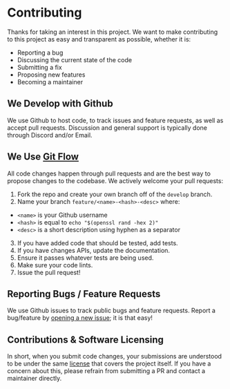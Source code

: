 # Contributing

Thanks for taking an interest in this project. We want to make contributing to this project as easy and transparent as possible, whether it is:

* Reporting a bug
* Discussing the current state of the code
* Submitting a fix
* Proposing new features
* Becoming a maintainer

## We Develop with Github

We use Github to host code, to track issues and feature requests, as well as accept pull requests. Discussion and general support is typically done through Discord and/or Email.

## We Use [Git Flow](https://www.gitkraken.com/learn/git/git-flow)

All code changes happen through pull requests and are the best way to propose changes to the codebase. We actively welcome your pull requests:

1. Fork the repo and create your own branch off of the `develop` branch.
2. Name your branch `feature/<name>-<hash>-<desc>` where:
  * `<name>` is your Github username
  * `<hash>` is equal to `echo "$(openssl rand -hex 2)"`
  * `<desc>` is a short description using hyphen as a separator
3. If you have added code that should be tested, add tests.
4. If you have changes APIs, update the documentation.
5. Ensure it passes whatever tests are being used.
6. Make sure your code lints.
7. Issue the pull request!


## Reporting Bugs / Feature Requests

We use Github issues to track public bugs and feature requests. Report a bug/feature by [opening a new issue](/../../issues); it is that easy!

## Contributions & Software Licensing

In short, when you submit code changes, your submissions are understood to be under the same [license](LICENSE) that covers the project itself. If you have a concern about this, please refrain from submitting a PR and contact a maintainer directly.
